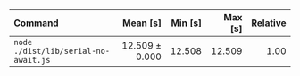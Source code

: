 | Command | Mean [s] | Min [s] | Max [s] | Relative |
|:---|---:|---:|---:|---:|
| `node ./dist/lib/serial-no-await.js` | 12.509 ± 0.000 | 12.508 | 12.509 | 1.00 |
